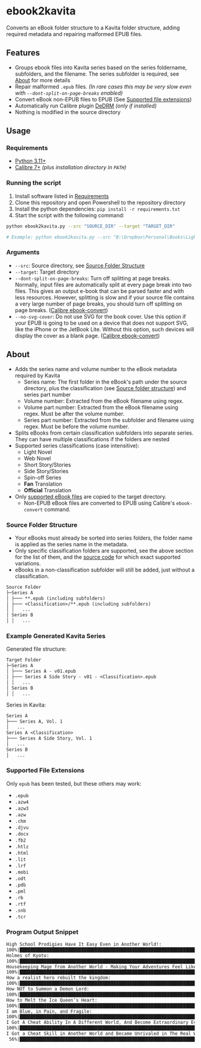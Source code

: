 # ebook2kavita

Converts an eBook folder structure to a Kavita folder structure, adding required metadata and repairing malformed EPUB files.

## Features

- Groups ebook files into Kavita series based on the series foldername, subfolders, and the filename. The series subfolder is required, see [About](#about) for more details
- Repair malformed `.epub` files. *(In rare cases this may be very slow even with `--dont-split-on-page-breaks` enabled)*
- Convert eBook non-EPUB files to EPUB (See [Supported file extensions](#supported-file-extensions))
- Automatically run Calibre plugin [DeDRM](https://github.com/noDRM/DeDRM_tools) *(only if installed)*
- Nothing is modified in the source directory

## Usage

### Requirements

- [Python 3.11+](https://www.python.org/downloads/)
- [Calibre 7+](https://calibre-ebook.com/) *(plus installation directory in `PATH`)*

### Running the script

1. Install software listed in [Requirements](#requirements)
1. Clone this repository and open Powershell to the repository directory
1. Install the python dependencies: `pip install -r requirements.txt`
1. Start the script with the following command:

```bash
python ebook2kavita.py --src "SOURCE_DIR" --target "TARGET_DIR"

# Example: python ebook2kavita.py --src "B:\Dropbox\Personal\Books\Light Novels, Manga\Just Light Novels" --target "B:\data\downloads\lightnovels-v0.2"
```

### Arguments

- `--src`: Source directory, see [Source Folder Structure](#source-folder-structure)
- `--target`: Target directory
- `--dont-split-on-page-breaks`: Turn off splitting at page breaks. Normally, input files are automatically split at every page break into two files. This gives an output e-book that can be parsed faster and with less resources. However, splitting is slow and if your source file contains a very large number of page breaks, you should turn off splitting on page breaks. ([Calibre ebook-convert](https://manual.calibre-ebook.com/generated/en/ebook-convert.html#cmdoption-ebook-convert-epub-output-dont-split-on-page-breaks))
- `--no-svg-cover`: Do not use SVG for the book cover. Use this option if your EPUB is going to be used on a device that does not support SVG, like the iPhone or the JetBook Lite. Without this option, such devices will display the cover as a blank page. ([Calibre ebook-convert](https://manual.calibre-ebook.com/generated/en/ebook-convert.html#cmdoption-ebook-convert-epub-output-no-svg-cover))

## About

- Adds the series name and volume number to the eBook metadata required by Kavita
  - Series name: The first folder in the eBook's path under the source directory, plus the classification (see [Source folder structure](#source-folder-structure)) and series part number
  - Volume number: Extracted from the eBook filename using regex.
  - Volume part number: Extracted from the eBook filename using regex. Must be after the volume number.
  - Series part number: Extracted from the subfolder and filename using regex. Must be before the volume number.
- Splits eBooks from certain classification subfolders into separate series. They can have multiple classifications if the folders are nested
- Supported series classifications (case intensitive):
  - Light Novel
  - Web Novel
  - Short Story/Stories
  - Side Story/Stories
  - Spin-off Series
  - **Fan** Translation
  - **Official** Translation
- Only [supported eBook files](#supported-file-extensions) are copied to the target directory.
  - Non-EPUB eBook files are converted to EPUB using Calibre's `ebook-convert` command.


### Source Folder Structure

- Your eBooks must already be sorted into series folders, the folder name is applied as the series name in the metadata.
- Only specific classification folders are supported, see the above section for the list of them, and the [source code](https://github.com/getBoolean/ebook2kavita/blob/c41f2e5e154e2aaec9584c37f13282e2860d9f6d/ebook2kavita.py#L429) for which exact supported variations.
- eBooks in a non-classification subfolder will still be added, just without a classification.

```txt
Source Folder
├─Series A
│ ├─── **.epub (including subfolders)
│ ├─── <Classification>/**.epub (including subfolders)
│ │   ...
│ Series B
│ │   ...

```

### Example Generated Kavita Series

Generated file structure:

```txt
Target Folder
├─Series A
│ ├─── Series A - v01.epub
│ ├─── Series A Side Story - v01 - <Classification>.epub
│ │   ...
│ Series B
│ │   ...
```

Series in Kavita:

```txt
Series A
├─── Series A, Vol. 1
│   ...
Series A <Classification>
├─── Series A Side Story, Vol. 1
│   ...
Series B
│   ...
```

### Supported File Extensions

Only `epub` has been tested, but these others may work:

- `.epub`
- `.azw4`
- `.azw3`
- `.azw`
- `.chm`
- `.djvu`
- `.docx`
- `.fb2`
- `.htlz`
- `.html`
- `.lit`
- `.lrf`
- `.mobi`
- `.odt`
- `.pdb`
- `.pml`
- `.rb`
- `.rtf`
- `.snb`
- `.tcr`

### Program Output Snippet

```txt
High School Prodigies Have It Easy Even in Another World!:
100%|██████████████████████████████████████████████████████████████████████████████████████████████████████████████████████████████████████| 7/7 [00:04<00:00,  1.58it/s] 
Holmes of Kyoto:
100%|████████████████████████████████████████████████████████████████████████████████████████████████████████████████████████████████████| 14/14 [00:07<00:00,  1.82it/s] 
Housekeeping Mage from Another World - Making Your Adventures Feel Like Home!:
100%|██████████████████████████████████████████████████████████████████████████████████████████████████████████████████████████████████████| 3/3 [00:01<00:00,  1.57it/s] 
How a realist hero rebuilt the kingdom:
100%|████████████████████████████████████████████████████████████████████████████████████████████████████████████████████████████████████| 17/17 [00:10<00:00,  1.57it/s] 
How NOT to Summon a Demon Lord:
100%|████████████████████████████████████████████████████████████████████████████████████████████████████████████████████████████████████| 14/14 [00:16<00:00,  1.16s/it] 
How to Melt the Ice Queen’s Heart:
100%|██████████████████████████████████████████████████████████████████████████████████████████████████████████████████████████████████████| 1/1 [00:00<00:00,  2.16it/s] 
I am Blue, in Pain, and Fragile:
100%|██████████████████████████████████████████████████████████████████████████████████████████████████████████████████████████████████████| 1/1 [00:00<00:00,  1.89it/s] 
I Got A Cheat Ability In A Different World, And Become Extraordinary Even In The Real World:
100%|██████████████████████████████████████████████████████████████████████████████████████████████████████████████████████████████████████| 9/9 [00:04<00:00,  1.87it/s] 
I Got a Cheat Skill in Another World and Became Unrivaled in The Real World, Too:
 56%|██████████████████████████████████████████████████████████████████████████▍                                                           | 5/9 [00:02<00:02,  1.97it/s]
```
